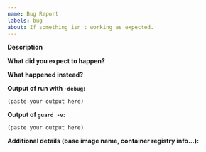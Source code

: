 ```yaml
---
name: Bug Report
labels: bug
about: If something isn't working as expected.
---
```


**Description**

<!--
Briefly describe the problem you are having in a few paragraphs.
-->

**What did you expect to happen?**


**What happened instead?**


**Output of run with `-debug`:**

```
(paste your output here)
```

**Output of `guard -v`:**

```
(paste your output here)
```

**Additional details (base image name, container registry info...):**
